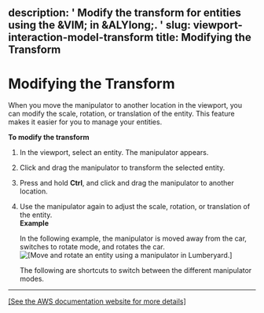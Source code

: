 description: ' Modify the transform for entities using the &VIM; in &ALYlong;. '
slug: viewport-interaction-model-transform
title: Modifying the Transform
---
# Modifying the Transform<a name="viewport-interaction-model-transform"></a>

When you move the manipulator to another location in the viewport, you can modify the scale, rotation, or translation of the entity\. This feature makes it easier for you to manage your entities\. 

**To modify the transform**

1. In the viewport, select an entity\. The manipulator appears\.

1. Click and drag the manipulator to transform the selected entity\.

1. Press and hold **Ctrl**, and click and drag the manipulator to another location\.

1. Use the manipulator again to adjust the scale, rotation, or translation of the entity\.  
**Example**  

   In the following example, the manipulator is moved away from the car, switches to rotate mode, and rotates the car\.  
![\[Move and rotate an entity using a manipulator in Lumberyard.\]](/images/userguide/viewportinteractionmodel/viewport-selection-model-3.gif)

    The following are shortcuts to switch between the different manipulator modes\.  
****    
[\[See the AWS documentation website for more details\]](http://docs.aws.amazon.com/lumberyard/latest/userguide/viewport-interaction-model-transform.html)